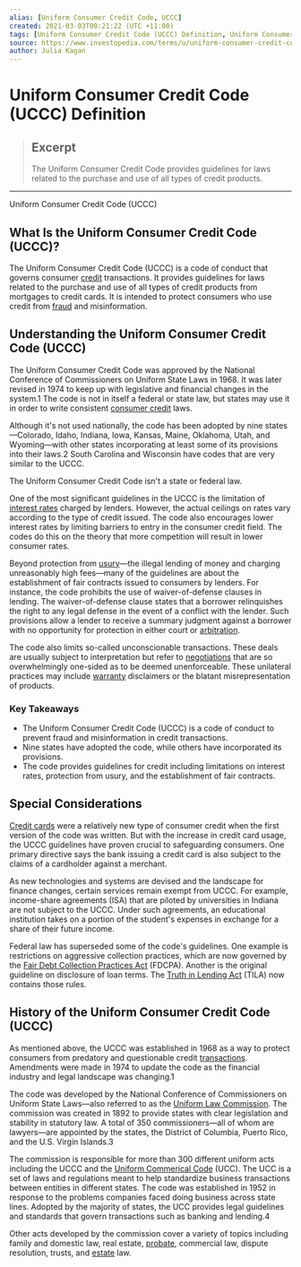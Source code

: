 ```yaml
---
alias: [Uniform Consumer Credit Code, UCCC]
created: 2021-03-03T00:21:22 (UTC +11:00)
tags: [Uniform Consumer Credit Code (UCCC) Definition, Uniform Consumer Credit Code (UCCC)]
source: https://www.investopedia.com/terms/u/uniform-consumer-credit-code.asp
author: Julia Kagan
---
```


# Uniform Consumer Credit Code (UCCC) Definition

> ## Excerpt
> The Uniform Consumer Credit Code provides guidelines for laws related to the purchase and use of all types of credit products.

---

Uniform Consumer Credit Code (UCCC)
## What Is the Uniform Consumer Credit Code (UCCC)?

The Uniform Consumer Credit Code (UCCC) is a code of conduct that governs consumer [credit](https://www.investopedia.com/terms/c/credit.asp) transactions. It provides guidelines for laws related to the purchase and use of all types of credit products from mortgages to credit cards. It is intended to protect consumers who use credit from [fraud](https://www.investopedia.com/terms/f/fraud.asp) and misinformation.

## Understanding the Uniform Consumer Credit Code (UCCC)

The Uniform Consumer Credit Code was approved by the National Conference of Commissioners on Uniform State Laws in 1968. It was later revised in 1974 to keep up with legislative and financial changes in the system.1 The code is not in itself a federal or state law, but states may use it in order to write consistent [consumer credit](https://www.investopedia.com/terms/c/consumercredit.asp) laws.

Although it's not used nationally, the code has been adopted by nine states—Colorado, Idaho, Indiana, Iowa, Kansas, Maine, Oklahoma, Utah, and Wyoming—with other states incorporating at least some of its provisions into their laws.2 South Carolina and Wisconsin have codes that are very similar to the UCCC.

The Uniform Consumer Credit Code isn't a state or federal law.

One of the most significant guidelines in the UCCC is the limitation of [interest rates](https://www.investopedia.com/terms/i/interestrate.asp) charged by lenders. However, the actual ceilings on rates vary according to the type of credit issued. The code also encourages lower interest rates by limiting barriers to entry in the consumer credit field. The codes do this on the theory that more competition will result in lower consumer rates.

Beyond protection from [usury](https://www.investopedia.com/terms/u/usury.asp)—the illegal lending of money and charging unreasonably high fees—many of the guidelines are about the establishment of fair contracts issued to consumers by lenders. For instance, the code prohibits the use of waiver-of-defense clauses in lending. The waiver-of-defense clause states that a borrower relinquishes the right to any legal defense in the event of a conflict with the lender. Such provisions allow a lender to receive a summary judgment against a borrower with no opportunity for protection in either court or [arbitration](https://www.investopedia.com/terms/a/arbitration.asp).

The code also limits so-called unconscionable transactions. These deals are usually subject to interpretation but refer to [negotiations](https://www.investopedia.com/terms/n/negotiation.asp) that are so overwhelmingly one-sided as to be deemed unenforceable. These unilateral practices may include [warranty](https://www.investopedia.com/terms/w/warranty.asp) disclaimers or the blatant misrepresentation of products.

### Key Takeaways

-   The Uniform Consumer Credit Code (UCCC) is a code of conduct to prevent fraud and misinformation in credit transactions.
-   Nine states have adopted the code, while others have incorporated its provisions.
-   The code provides guidelines for credit including limitations on interest rates, protection from usury, and the establishment of fair contracts.

## Special Considerations

[Credit cards](https://www.investopedia.com/terms/c/creditcard.asp) were a relatively new type of consumer credit when the first version of the code was written. But with the increase in credit card usage, the UCCC guidelines have proven crucial to safeguarding consumers. One primary directive says the bank issuing a credit card is also subject to the claims of a cardholder against a merchant.

As new technologies and systems are devised and the landscape for finance changes, certain services remain exempt from UCCC. For example, income-share agreements (ISA) that are piloted by universities in Indiana are not subject to the UCCC. Under such agreements, an educational institution takes on a portion of the student's expenses in exchange for a share of their future income.

Federal law has superseded some of the code's guidelines. One example is restrictions on aggressive collection practices, which are now governed by the [Fair Debt Collection Practices Act](https://www.investopedia.com/terms/f/fair-debt-collection-practices-act-fdcpa.asp) (FDCPA). Another is the original guideline on disclosure of loan terms. The [Truth in Lending Act](https://www.investopedia.com/terms/t/tila.asp) (TILA) now contains those rules.

## History of the Uniform Consumer Credit Code (UCCC)

As mentioned above, the UCCC was established in 1968 as a way to protect consumers from predatory and questionable credit [transactions](https://www.investopedia.com/terms/t/transaction.asp). Amendments were made in 1974 to update the code as the financial industry and legal landscape was changing.1

The code was developed by the National Conference of Commissioners on Uniform State Laws—also referred to as the [Uniform Law Commission](https://www.uniformlaws.org/home). The commission was created in 1892 to provide states with clear legislation and stability in statutory law. A total of 350 commissioners—all of whom are lawyers—are appointed by the states, the District of Columbia, Puerto Rico, and the U.S. Virgin Islands.3

The commission is responsible for more than 300 different uniform acts including the UCCC and the [Uniform Commerical Code](https://www.investopedia.com/terms/u/uniform-commercial-code.asp) (UCC). The UCC is a set of laws and regulations meant to help standardize business transactions between entities in different states. The code was established in 1952 in response to the problems companies faced doing business across state lines. Adopted by the majority of states, the UCC provides legal guidelines and standards that govern transactions such as banking and lending.4

Other acts developed by the commission cover a variety of topics including family and domestic law, real estate, [probate](https://www.investopedia.com/terms/p/probate.asp), commercial law, dispute resolution, trusts, and [estate](https://www.investopedia.com/terms/e/estate.asp) law.
